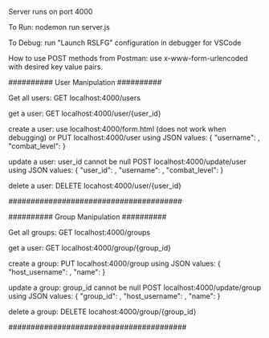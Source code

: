 Server runs on port 4000

To Run:
nodemon run server.js

To Debug: 
run "Launch RSLFG" configuration in debugger for VSCode

How to use POST methods from Postman:
use x-www-form-urlencoded with desired key value pairs. 

########## User Manipulation ##########

Get all users:
GET localhost:4000/users

get a user:
GET localhost:4000/user/{user_id}

create a user:
use localhost:4000/form.html (does not work when debugging)
            or
PUT localhost:4000/user using JSON values:
{
    "username": <desired-username>,
    "combat_level": <desired-combat-level>
}

update a user:
user_id cannot be null
POST localhost:4000/update/user using JSON values:
{
    "user_id": <existing-user-id>,
    "username": <desired-username>,
    "combat_level": <desired-combat-level>
}

delete a user:
DELETE locahost:4000/user/{user_id}

#######################################

########## Group Manipulation ##########

Get all groups:
GET localhost:4000/groups

get a user:
GET localhost:4000/group/{group_id}

create a group:
PUT localhost:4000/group using JSON values:
{
    "host_username": <desired-host-username>,
    "name": <desired-name-of-group>
}

update a group:
group_id cannot be null
POST localhost:4000/update/group using JSON values:
{
    "group_id": <existing-group-id>,
    "host_username": <desired-host-username>,
    "name": <desired-name-of-group>
}

delete a group:
DELETE locahost:4000/group/{group_id}

########################################
